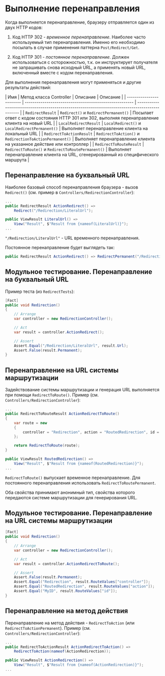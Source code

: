 # Выполнение перенаправления

Когда выполняется перенаправление, браузеру отправляется один из двух HTTP кодов:
1. Код HTTP 302 - *временное перенаправление*. Наиболее часто используемый тип перенаправления.
Именно его необходимо посылать в случае применения паттерна `Post/Redirect/Get`.

2. Код HTTP 301 - *постоянное перенаправление*. Должен использоваться с осторожностью, т.к. он
инструктирует получателя не запрашивать снова исходный URL, а применять новый URL, включенный
вместе с кодом перенаправления.

Для выполнения перенаправления могут применяться и другие результаты действий:

| Имя                      | Метод класса Controller | Описание                      | Описание                                                                                         |
| ------------------------ | ------------------------------------------------------- | ------------------------------------------------------------------------------------------------ |
| `RedirectResult`         | `Redirect()` и `RedirectPermanent()`                    | Посылает ответ с кодом состояния HTTP 301 или 302, выполняя перенаправление клиента на новый URL |
| `LocalRedirectResult`    | `LocalRedirect()` и `LocalRedirectPermanent()`          | Выполняет перенаправление клиента на локальный URL                                               |
| `RedirectToActionResult` | `RedirectToAction()` и `RedirectionToActionPermanent()` | Выполняет перенаправление клиента на указанное действие или контроллер                           |
| `RedirectToRouteResult`  | `RedirectToRoute()` и `RedirectToRoutePermanent()`      | Выполняет перенаправление клиента на URL, сгенерированный из специфического маршрута             |


## Перенаправление на буквальный URL

Наиболее базовый способ перенаправления браузера - вызов `Redirect()`
(см. пример в `Controllers/RedirectionController`):
```cs
...
public RedirectResult ActionRedirect() =>
    Redirect("/Redirection/LiteralUrl");

public ViewResult LiteralUrl() =>
    View("Result", $"Result from {nameof(LiteralUrl)}");
...
```

`"/Redirection/LiteralUrl"` - URL временного перенаправления.

Постоянное перенаправление будет выглядеть так:
```cs
public RedirectResult ActionRedirect() => RedirectPermanent("/Redirection/LiteralUrl");
```


## Модульное тестирование. Перенаправление на буквальный URL

Пример теста (из `RedirectTests`):
```cs
[Fact]
public void Redirection()
{
    // Arrange
    var controller = new RedirectionController();

    // Act
    var result = controller.ActionRedirect();

    // Assert
    Assert.Equal("/Redirection/LiteralUrl", result.Url);
    Assert.False(result.Permanent);
}
```


## Перенаправление на URL системы маршрутизации

Задействование системы маршрутизации и генерация URL выполняется при помощи `RedirectToRoute()`.
Пример (см. `Controllers/RedirectionController`):
```cs
...
public RedirectToRouteResult ActionRedirectToRoute()
{
    var route = new
    {
        controller = "Redirection", action = "RoutedRedirection", id = "MyID"
    };

    return RedirectToRoute(route);
}

public ViewResult RoutedRedirection() =>
    View("Result", $"Result from {nameof(RoutedRedirection)}");
...
```

`RedirectToRoute()` выпускает временное перенаправление.
Для постоянного перенаправления использовать `RedirectToRoutePermanent`.

Оба свойства принимают анонимный тип, свойства которого передаются системе маршрутизации для
генерирования URL.


## Модульное тестирование. Перенаправление на URL системы маршрутизации

```cs
[Fact]
public void Redirection()
{
    // Arrange
    var controller = new RedirectionController();

    // Act
    var result = controller.ActionRedirectToRoute();

    // Assert
    Assert.False(result.Permanent);
    Assert.Equal("Redirection", result.RouteValues["controller"]);
    Assert.Equal("RoutedRedirection", result.RouteValues["action"]);
    Assert.Equal("MyID", result.RouteValues["id"]);
}
```


## Перенаправление на метод действия

Перенаправление на метод действия - `RedirectToAction` (или `RedirectToActionPermanent`).
Пример (см. `Controllers/RedirectionController`):
```cs
...
public RedirectToActionResult ActionRedirectToAction() =>
    RedirectToAction(nameof(ActionRedirection));

public ViewResult ActionRedirection() =>
    View("Result", $"Result from {nameof(ActionRedirection)}");
...
```

